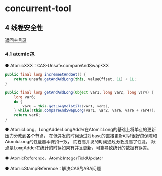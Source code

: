 # concurrent-tool

## 4 线程安全性
[返回主目录](../README.md)

### 4.1 atomic包

  ● AtomicXXX：CAS-Unsafe.compareAndSwapXXX
  
  ```java
  public final long incrementAndGet() {
      return unsafe.getAndAddLong(this, valueOffset, 1L) + 1L;
  }
  
  public final long getAndAddLong(Object var1, long var2, long var4) {
      long var6;
      do {
          var6 = this.getLongVolatile(var1, var2);
      } while(!this.compareAndSwapLong(var1, var2, var6, var6 + var4));
      return var6;
  }
  ```
  
  ● AtomicLong、LongAdder:LongAdder在AtomicLong的基础上将单点的更新压力分散到各个节点，
  在低并发的时候通过对base的直接更新可以很好的保障和AtomicLong的性能基本保持一致，
  而在高并发的时候通过分散提高了性能。 
  缺点是LongAdder在统计的时候如果有并发更新，可能导致统计的数据有误差。
  
  ● AtomicReference、AtomicIntegerFieldUpdater
  
  ● AtomicStampReference：解决CAS的ABA问题


